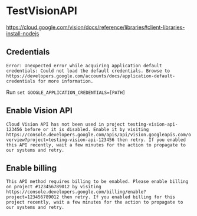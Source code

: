 # TestVisionAPI
https://cloud.google.com/vision/docs/reference/libraries#client-libraries-install-nodejs


## Credentials
`Error: Unexpected error while acquiring application default credentials: Could not load the default credentials. Browse to https://developers.google.com/accounts/docs/application-default-credentials for more information.`

Run `set GOOGLE_APPLICATION_CREDENTIALS=[PATH]`

## Enable Vision API
`Cloud Vision API has not been used in project testing-vision-api-123456 before or it is disabled. Enable it by visiting https://console.developers.google.com/apis/api/vision.googleapis.com/overview?project=testing-vision-api-123456 then retry. If you enabled this API recently, wait a few minutes for the action to propagate to our systems and retry.`

## Enable billing
`This API method requires billing to be enabled. Please enable billing on project #123456789012 by visiting https://console.developers.google.com/billing/enable?project=123456789012 then retry. If you enabled billing for this project recently, wait a few minutes for the action to propagate to our systems and retry.`
